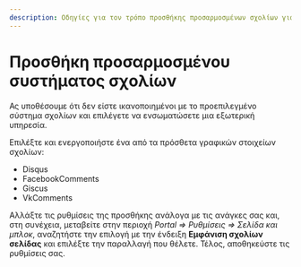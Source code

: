 ```yaml
---
description: Οδηγίες για τον τρόπο προσθήκης προσαρμοσμένων σχολίων για σελίδες πύλης
---
```


# Προσθήκη προσαρμοσμένου συστήματος σχολίων

Ας υποθέσουμε ότι δεν είστε ικανοποιημένοι με το προεπιλεγμένο σύστημα σχολίων και επιλέγετε να ενσωματώσετε μια εξωτερική υπηρεσία.

Επιλέξτε και ενεργοποιήστε ένα από τα πρόσθετα γραφικών στοιχείων σχολίων:

- Disqus
- FacebookComments
- Giscus
- VkComments

Αλλάξτε τις ρυθμίσεις της προσθήκης ανάλογα με τις ανάγκες σας και, στη συνέχεια, μεταβείτε στην περιοχή _Portal => Ρυθμίσεις => Σελίδα και μπλοκ_, αναζητήστε την επιλογή με την ένδειξη **Εμφάνιση σχολίων σελίδας** και επιλέξτε την παραλλαγή που θέλετε. Τέλος, αποθηκεύστε τις ρυθμίσεις σας.
